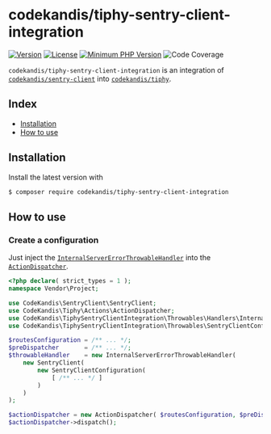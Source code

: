 # codekandis/tiphy-sentry-client-integration

[![Version][xtlink-version-badge]][srclink-changelog]
[![License][xtlink-license-badge]][srclink-license]
[![Minimum PHP Version][xtlink-php-version-badge]][xtlink-php-net]
![Code Coverage][xtlink-code-coverage-badge]

`codekandis/tiphy-sentry-client-integration` is an integration of [`codekandis/sentry-client`][xtlink-github-codekandis-sentry-client] into [`codekandis/tiphy`][xtlink-github-codekandis-tiphy].

## Index

* [Installation](#installation)
* [How to use](#how-to-use)

## Installation

Install the latest version with

```bash
$ composer require codekandis/tiphy-sentry-client-integration
```

## How to use

### Create a configuration

Just inject the [`InternalServerErrorThrowableHandler`][srclink-throwable-handler] into the [`ActionDispatcher`][xtlink-github-codekandis-tiphy-action-dispatcher].

```php
<?php declare( strict_types = 1 );
namespace Vendor\Project;

use CodeKandis\SentryClient\SentryClient;
use CodeKandis\Tiphy\Actions\ActionDispatcher;
use CodeKandis\TiphySentryClientIntegration\Throwables\Handlers\InternalServerErrorThrowableHandler;
use CodeKandis\TiphySentryClientIntegration\Throwables\SentryClientConfiguration;

$routesConfiguration = /** ... */;
$preDispatcher       = /** ... */;
$throwableHandler    = new InternalServerErrorThrowableHandler(
	new SentryClient(
		new SentryClientConfiguration(
			[ /** ... */ ]
		)
	)
);

$actionDispatcher = new ActionDispatcher( $routesConfiguration, $preDispatcher, $throwableHandler );
$actionDispatcher->dispatch();
```


[xtlink-version-badge]: https://img.shields.io/badge/version-development-blue.svg
[xtlink-license-badge]: https://img.shields.io/badge/license-MIT-yellow.svg
[xtlink-php-version-badge]: https://img.shields.io/badge/php-%3E%3D%207.4-8892BF.svg
[xtlink-code-coverage-badge]: https://img.shields.io/badge/coverage-100%25-green.svg
[xtlink-php-net]: https://php.net
[xtlink-github-codekandis-sentry-client]: https://github.com/codekandis/sentry-client
[xtlink-github-codekandis-tiphy]: https://github.com/codekandis/tiphy
[xtlink-github-codekandis-tiphy-action-dispatcher]: https://github.com/codekandis/tiphy/blob/master/src/Actions/ActionDispatcher.php

[srclink-changelog]: ./CHANGELOG.md
[srclink-license]: ./LICENSE
[srclink-throwable-handler]: ./LICENSE
